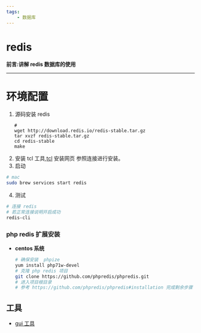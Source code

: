 ```yaml
---
tags:  
    - 数据库
---
```


# redis 

**前言:讲解 redis 数据库的使用**

---

# 环境配置
1. 源码安装 redis
```shell
   # 
   wget http://download.redis.io/redis-stable.tar.gz
   tar xvzf redis-stable.tar.gz
   cd redis-stable
   make 
```
2. 安装 tcl 工具,[tcl](http://www.linuxfromscratch.org/blfs/view/cvs/general/tcl.html) 安装网页
参照连接进行安装。
3. 启动
```bash
# mac
sudo brew services start redis 
```
4. 测试
```bash
# 连接 redis
# 若正常连接说明开启成功
redis-cli
```

### php redis 扩展安装

* **centos 系统**

    ```bash
    # 确保安装  phpize
    yum install php71w-devel
    # 克隆 php redis 项目
    git clone https://github.com/phpredis/phpredis.git
    # 进入项目根目录
    # 参考 https://github.com/phpredis/phpredis#installation 完成剩余步骤
    ```

## 工具
* [gui 工具](https://redislabs.com/blog/so-youre-looking-for-the-redis-gui/)
